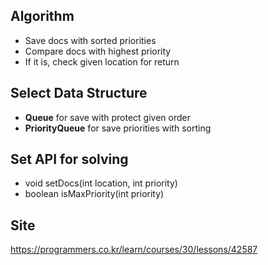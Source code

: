## Algorithm
- Save docs with sorted priorities
- Compare docs with highest priority
- If it is, check given location for return

## Select Data Structure
- **Queue**
for save with protect given order
- **PriorityQueue**
for save priorities with sorting 

## Set API for solving
- void setDocs(int location, int priority)
- boolean isMaxPriority(int priority)

## Site
<https://programmers.co.kr/learn/courses/30/lessons/42587>


